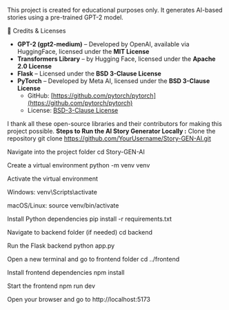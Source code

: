 This project is created for educational purposes only. It generates AI-based stories using a pre-trained GPT-2 model.

📜 Credits & Licenses  
- **GPT-2 (gpt2-medium)** – Developed by OpenAI, available via HuggingFace, licensed under the **MIT License** 
- **Transformers Library** – by Hugging Face, licensed under the **Apache 2.0 License**  
- **Flask** – Licensed under the **BSD 3-Clause License**  
- **PyTorch** – Developed by Meta AI, licensed under the **BSD 3-Clause License**  
  - GitHub: [https://github.com/pytorch/pytorch](https://github.com/pytorch/pytorch)  
  - License: [BSD-3-Clause License](https://github.com/pytorch/pytorch/blob/main/LICENSE)  

I thank all these open-source libraries and their contributors for making this project possible.
 **Steps to Run the AI Story Generator Locally :**
Clone the repository
git clone https://github.com/YourUsername/Story-GEN-AI.git

Navigate into the project folder
cd Story-GEN-AI

Create a virtual environment
python -m venv venv

Activate the virtual environment

Windows: venv\Scripts\activate

macOS/Linux: source venv/bin/activate

Install Python dependencies
pip install -r requirements.txt

Navigate to backend folder (if needed)
cd backend

Run the Flask backend
python app.py

Open a new terminal and go to frontend folder
cd ../frontend

Install frontend dependencies
npm install

Start the frontend
npm run dev

Open your browser and go to
http://localhost:5173